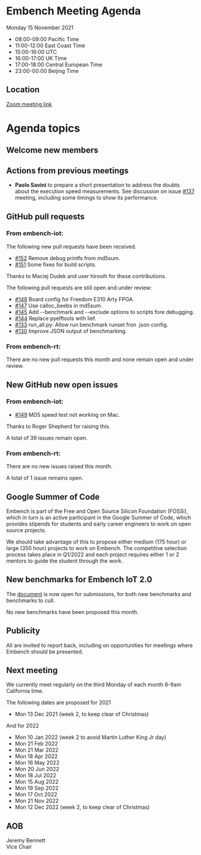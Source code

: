 # Embench Meeting Agenda

Monday 15 November 2021

- 08:00-09:00 Pacific Time
- 11:00-12:00 East Coast Time
- 15:00-16:00 UTC
- 16:00-17:00 UK Time
- 17:00-18:00 Central European Time
- 23:00-00:00 Beijing Time

## Location

[Zoom meeting link](https://us02web.zoom.us/j/557006550?pwd=eTFJNWszZDZhMGRwOCs4RDY3ZTFYQT09)

# Agenda topics

## Welcome new members

## Actions from previous meetings

- **Paolo Savini** to prepare a short presentation to address the doubts about the execution speed measurements. See discussion on issue [#137](https://github.com/embench/embench-iot/issues/137) meeting, including some timings to show its performance.

## GitHub pull requests

### From embench-iot:

The following new pull requests have been received.

- [#152](https://github.com/embench/embench-iot/pull/152) Remove debug printfs from md5sum.
- [#151](https://github.com/embench/embench-iot/pull/151) Some fixes for build scripts.

Thanks to Maciej Dudek and user hirooih for these contributions.

The following pull requests are still open and under review:

- [#148](https://github.com/embench/embench-iot/pull/148) Board config for Freedom E310 Arty FPGA.
- [#147](https://github.com/embench/embench-iot/pull/147) Use calloc_beebs in md5sum.
- [#145](https://github.com/embench/embench-iot/pull/145) Add --benchmark and --exclude options to scripts fore debugging.
- [#144](https://github.com/embench/embench-iot/pull/144) Replace pyelftools with lief.
- [#133](https://github.com/embench/embench-iot/pull/133) run_all.py: Allow run benchmark runset fron .json config.
- [#130](https://github.com/embench/embench-iot/pull/130) Improve JSON output of benchmarking.

### From embench-rt:

There are no new pull requests this month and none remain open and under review.

## New GitHub new open issues

### From embench-iot:

- [#149](https://github.com/embench/embench-iot/issues/149) MD5 speed test not working on Mac.

Thanks to Roger Shepherd for raising this.

A total of 39 issues remain open.

### From embench-rt:

There are no new issues raised this month.

A total of 1 issue remains open.

## Google Summer of Code

Embench is part of the Free and Open Source Silicon Foundation (FOSSi), which in turn is an active participant in the Google Summer of Code, which provides stipends for students and early career engineers to work on open source projects.

We should take advantage of this to propose either medium (175 hour) or large (350 hour) projects to work on Embench.  The competitive selection process takes place in Q1/2022 and each project requires either 1 or 2 mentors to guide the student through the work.

## New benchmarks for Embench IoT 2.0

The [document](https://docs.google.com/document/d/1kFBsA6VEQfJ8yG6wbBwgiY6GKOYLVNJvqIfqKYYyX60/edit?usp=sharing) is now open for submissions, for both new benchmarks and benchmarks to cull.

No new benchmarks have been proposed this month.

## Publicity

All are invited to report back, including on opportunities for meetings where Embench should be presented.

## Next meeting

We currently meet regularly on the third Monday of each month 8-9am California time.

The following dates are proposed for 2021

- Mon 13 Dec 2021 (week 2, to keep clear of Christmas)

And for 2022

- Mon 10 Jan 2022 (week 2 to avoid Martin Luther King Jr day)
- Mon 21 Feb 2022
- Mon 21 Mar 2022
- Mon 18 Apr 2022
- Mon 16 May 2022
- Mon 20 Jun 2022
- Mon 18 Jul 2022
- Mon 15 Aug 2022
- Mon 19 Sep 2022
- Mon 17 Oct 2022
- Mon 21 Nov 2022
- Mon 12 Dec 2022 (week 2, to keep clear of Christmas)

## AOB


Jeremy Bennett \
Vice Chair

